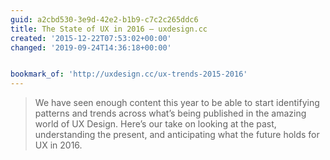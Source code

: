 ```yaml
---
guid: a2cbd530-3e9d-42e2-b1b9-c7c2c265ddc6
title: The State of UX in 2016 — uxdesign.cc
created: '2015-12-22T07:53:02+00:00'
changed: '2019-09-24T14:36:18+00:00'


bookmark_of: 'http://uxdesign.cc/ux-trends-2015-2016'
---
```



<blockquote>We have seen enough content this year to be able to start identifying  patterns and trends across what’s being published in the amazing world of  UX Design. Here’s our take on looking at the past, understanding the  present, and anticipating what the future holds for UX in 2016.</blockquote>
